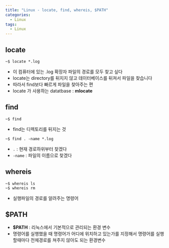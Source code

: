 ```yaml
---
title: "Linux - locate, find, whereis, $PATH"
categories:
  - Linux
tags:
  - Linux
---
```


## locate
```console
~$ locate *.log
```

- 이 컴퓨터에 있는 .log 확장자 파일의 경로를 모두 찾고 싶다
- locate는 directory를 뒤지지 않고 데이터베이스를 뒤져서 파일을 찾습니다
- 따라서 find보다 빠르게 파일을 찾아주는 편
- locate 가 사용하는 datatbase : **mlocate**


## find
```console
~$ find
```

- find는 디렉토리를 뒤지는 것

```console
~$ find . -name *.log
```

- `.` : 현재 경로하위부터 찾겠다
- `-name` : 파일의 이름으로 찾겠다


## whereis
```console
~$ whereis ls
~$ whereis rm
```

- 실행파일의 경로를 알려주는 명령어

## $PATH
- **$PATH** : 리눅스에서 기본적으로 관리되는 환경 변수 
- 명령어를 실행했을 때 명령어가 어디에 위치하고 있는가를 지정해서 명령어를 실행할때마다 전체경로를 쳐주지 않아도 되는 환경변수